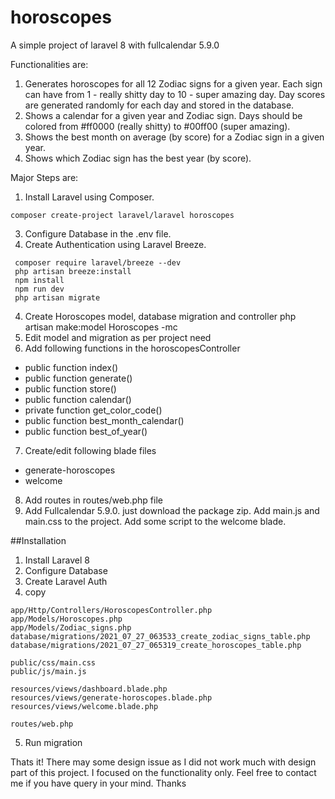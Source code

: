 # horoscopes
A simple project of laravel 8 with fullcalendar 5.9.0

Functionalities are:
1.  Generates horoscopes for all 12 Zodiac signs for a given year. Each sign can have from 1 - really shitty day to 10 - super amazing day. Day scores are generated randomly for each day and stored in the database.
2.  Shows a calendar for a given year and Zodiac sign. Days should be colored from #ff0000 (really shitty) to #00ff00 (super amazing).
3.  Shows the best month on average (by score) for a Zodiac sign in a given year.
4.  Shows which Zodiac sign has the best year (by score).

Major Steps are:
1. Install Laravel using Composer. 
```
composer create-project laravel/laravel horoscopes
```
3. Configure Database in the .env file.
4. Create Authentication using Laravel Breeze.
 ```
  composer require laravel/breeze --dev
  php artisan breeze:install
  npm install
  npm run dev
  php artisan migrate
 ```
4. Create Horoscopes model, database migration and controller
        php artisan make:model Horoscopes -mc
5. Edit model and migration as per project need
6. Add following functions in the horoscopesController
 - public function index()
 - public function generate()
 - public function store()
 - public function calendar()
 - private function get_color_code()
 - public function best_month_calendar()
 - public function best_of_year()
7. Create/edit following blade files
 - generate-horoscopes
 - welcome
8. Add routes in routes/web.php file
9. Add Fullcalendar 5.9.0. just download the package zip. Add main.js and main.css to the project. Add some script to the welcome blade.

##Installation
1. Install Laravel 8
2. Configure Database
3. Create Laravel Auth
4. copy 
```
app/Http/Controllers/HoroscopesController.php
app/Models/Horoscopes.php
app/Models/Zodiac_signs.php
database/migrations/2021_07_27_063533_create_zodiac_signs_table.php
database/migrations/2021_07_27_065319_create_horoscopes_table.php

public/css/main.css
public/js/main.js

resources/views/dashboard.blade.php
resources/views/generate-horoscopes.blade.php
resources/views/welcome.blade.php

routes/web.php
```
5. Run migration

Thats it!
There may some design issue as I did not work much with design part of this project. I focused on the functionality only.
Feel free to contact me if you have query in your mind.
Thanks
